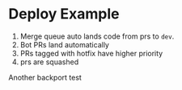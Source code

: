 # Deploy Example

1. Merge queue auto lands code from prs to `dev`.
2. Bot PRs land automatically
3. PRs tagged with hotfix have higher priority
4. prs are squashed

Another backport test
